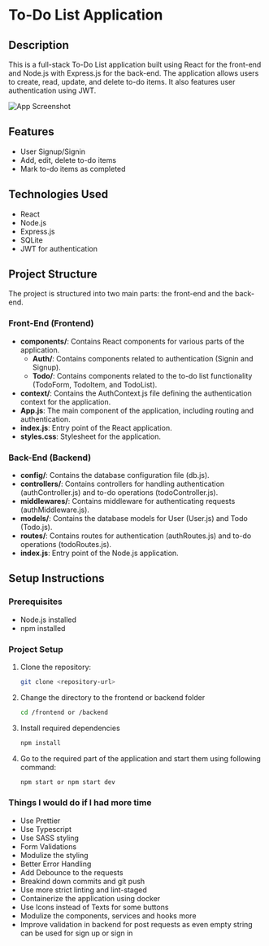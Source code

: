 # To-Do List Application

## Description
This is a full-stack To-Do List application built using React for the front-end and Node.js with Express.js for the back-end. The application allows users to create, read, update, and delete to-do items. It also features user authentication using JWT.

![App Screenshot](https://ibb.co/BtyW6Ys)

## Features
- User Signup/Signin
- Add, edit, delete to-do items
- Mark to-do items as completed

## Technologies Used
- React
- Node.js
- Express.js
- SQLite
- JWT for authentication

## Project Structure
The project is structured into two main parts: the front-end and the back-end.

### Front-End (Frontend)
- **components/**: Contains React components for various parts of the application.
  - **Auth/**: Contains components related to authentication (Signin and Signup).
  - **Todo/**: Contains components related to the to-do list functionality (TodoForm, TodoItem, and TodoList).
- **context/**: Contains the AuthContext.js file defining the authentication context for the application.
- **App.js**: The main component of the application, including routing and authentication.
- **index.js**: Entry point of the React application.
- **styles.css**: Stylesheet for the application.

### Back-End (Backend)
- **config/**: Contains the database configuration file (db.js).
- **controllers/**: Contains controllers for handling authentication (authController.js) and to-do operations (todoController.js).
- **middlewares/**: Contains middleware for authenticating requests (authMiddleware.js).
- **models/**: Contains the database models for User (User.js) and Todo (Todo.js).
- **routes/**: Contains routes for authentication (authRoutes.js) and to-do operations (todoRoutes.js).
- **index.js**: Entry point of the Node.js application.

## Setup Instructions

### Prerequisites
- Node.js installed
- npm installed

### Project Setup
1. Clone the repository:
   ```bash
   git clone <repository-url>

2. Change the directory to the frontend or backend folder
   ```bash
   cd /frontend or /backend

3. Install required dependencies
   ```bash
   npm install

4. Go to the required part of the application and start them using following command:
    ```bash
    npm start or npm start dev

### Things I would do if I had more time

- Use Prettier
- Use Typescript 
- Use SASS styling
- Form Validations
- Modulize the styling
- Better Error Handling
- Add Debounce to the requests
- Breakind down commits and git push
- Use more strict linting and lint-staged
- Containerize the application using docker
- Use Icons instead of Texts for some buttons
- Modulize the components, services and hooks more
- Improve validation in backend for post requests as even empty string can be used for sign up or sign in